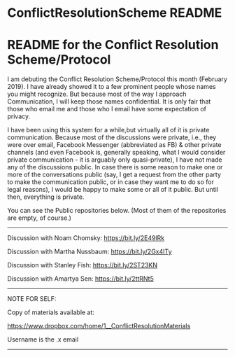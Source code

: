 # ConflictResolutionScheme README

# README for the Conflict Resolution Scheme/Protocol

I am debuting the Conflict Resolution Scheme/Protocol this
month (February 2019). I have already showed it to a few prominent people
whose names you might recognize. But because most of the way I approach
Communication, I will keep those names confidential. It is only fair that
those who email me and those who I email have some expectation of privacy.

I have been using this system for a while,but virtually all of it is
private communication. Because most of the discussions were private, i.e., 
they were over email, Facebook Messenger (abbreviated as FB) & other private
channels (and even Facebook is, generally speaking, what I would consider 
private communication - it is arguably only quasi-private), I have
not made any of the discussions public. In case there is some reason to
make one or more of the conversations public (say, I  get a request from 
the other party to make the communication public, or in case they want me 
to do so for  legal reasons), I would be happy to make some or all of it 
public. But until then, everything is private.

You can see the Public repositories below. (Most of them of the repositories
are empty, of course.)
_______________________________________________________________


Discussion with Noam Chomsky: https://bit.ly/2E49lRk

Discussion with Martha Nussbaum: https://bit.ly/2Gx4ITy

Discussion with Stanley Fish: https://bit.ly/2ST23KN

Discussion with Amartya Sen: https://bit.ly/2ttRNt5


_______________________________________________________________

NOTE FOR SELF:

Copy of materials available at:

https://www.dropbox.com/home/1__ConflictResolutionMaterials

Username is the .x email

_______________________________________________________________
